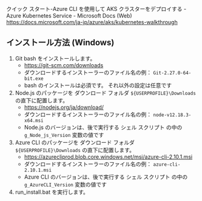 ﻿クイック スタート-Azure CLI を使用して AKS クラスターをデプロイする - Azure Kubernetes Service - Microsoft Docs (Web)
https://docs.microsoft.com/ja-jp/azure/aks/kubernetes-walkthrough


## インストール方法 (Windows)

1. Git bash をインストールします。
    - https://git-scm.com/downloads
	- ダウンロードするインストーラーのファイル名の例： `Git-2.27.0-64-bit.exe`
	- bash のインストールは必須です。 それ以外の設定は任意です
2. Node.js のパッケージを ダウンロード フォルダ `${USERPROFILE}\Downloads` の直下に配置します。
	- https://nodejs.org/ja/download/
	- ダウンロードするインストーラーのファイル名の例： `node-v12.18.3-x64.msi`
	- Node.js のバージョンは、後で実行する シェル スクリプト の中の `g_Node_js_Version` 変数の値です
3. Azure CLI のパッケージを ダウンロード フォルダ `${USERPROFILE}\Downloads` の直下に配置します。
	- https://azurecliprod.blob.core.windows.net/msi/azure-cli-2.10.1.msi
	- ダウンロードするインストーラーのファイル名の例： `azure-cli-2.10.1.msi`
	- Azure CLI のバージョンは、後で実行する シェル スクリプト の中の `g_AzureCLI_Version` 変数の値です
4. run_install.bat を実行します。

